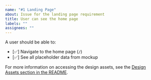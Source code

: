 ```yaml
---
name: "#1 Landing Page"
about: Issue for the landing page requirement
title: User can see the home page
labels: ""
assignees: ""
---
```


A user should be able to:

- [✅] Navigate to the home page (`/`)
- [✅] See all placeholder data from mockup

For more information on accessing the design assets, see the [Design Assets section in the README](https://github.com/OpenClassrooms-Student-Center/ArgentBank-website#design-assets).
